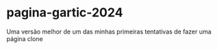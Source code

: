 # pagina-gartic-2024
Uma versão melhor de um das minhas primeiras tentativas de fazer uma página clone
